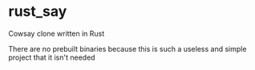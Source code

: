 # rust_say
Cowsay clone written in Rust

There are no prebuilt binaries because this is such a useless and simple project that it isn't needed
